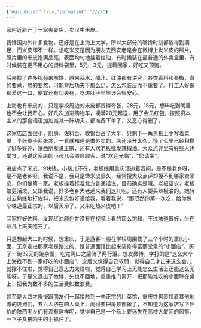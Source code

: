 ```yaml
---
{"dg-publish":true,"permalink":"////"}
---
```



家附近新开了一家夫妻店，卖汉中米皮。

我馋国内外许多食物，还好是在上海上大学，所以大部分的嘴馋时刻都能得到满足，而米皮却不一样。想吃米皮是因为朋友去西安老是会在微博上发米皮的照片，照片里的米皮饱满晶亮，表面均匀地挂着红油，有时候装在最普通的外卖盒里，有时候装在更不用心的塑料袋里，5元、3元，提着回家，好吃又顶饱。

后来找了许多视频来解馋，原来蒜水、醋汁、红油都有讲究，各类香料和秦椒，煮的要煮，熬的要熬，可能背后功夫下那么足，怎么包装反而不重要了。打工人好像都爱这一口，便宜还有功夫在，吃进肚子里应该会很安心。

上海也有米皮的，只是学校周边的米皮都贵得夸张，28元，18元，想毕吃到嘴里也不会让我开心。好几次加进购物车，凑满20元起送，用了会员红包，按照资本主义的那套话语加加减减一阵功夫，都准备下单了，又恶心得删了。

这家店店面很小，厨房、佐料台、收银台占了大半，只剩下一角黑板上手写着菜单，半张桌子两张凳，一看就知道是做外卖的。店还没开太久，饿了么里已经积攒了挺多好评，陕西朋友说正宗，还有人求老板批发辣椒油。大众点评里有好些人也堂食，还说这家店的小孩儿会照顾顾客，说“欢迎光临”、“您请坐”。

进店点了米皮，9块钱。小孩儿不在，老板娘用重庆话追着我问，是不是老乡呀，是不是老乡呀。我说不是，我只是馋米皮很久，经常搜大众点评却搜不到哪家卖米皮，你们是第一家。老板操着标准北方普通话说，目前确实是哦。老板话少，老板娘更活泼，又跟我说，好多老乡大老远来我们这儿吃，还有人要买辣椒油的。她转过去熟练地打佐料，把米皮包好递给我，看着我说，“那既然你第一次吃，给你做个味道最正宗的，以后天冷了，又来吃热米皮吧！” 

回家拌好佐料，发现红油颜色并没有在视频上看的那么饱和，不过味道很好，坐在茶几上美美吃完了。

只是想起大二的时候，想重庆，于是游客一般在学校周围找了三个小时的重庆小面，无奈走进那家老是路过的、跟普通面馆比起来装修得富丽堂皇的“小面店”，买了一碗32元的豌杂面，吃完两口之后流了两行泪。想发微博，字打的是“这么大个上海找不到一家好吃的小面店”，之后又觉得自己软弱，觉得自己才出来这么会儿就撑不住啦，觉得自己意志力太烂啦，觉得自己学习上无能怎么生活上还能这么无能呀，于是又退出了微博，头也不回地，重重推门离开，把那碗难吃的小面晾在桌上，把我为数不多的生活费如数浪费。

甚至是大四才慢慢跟朋友们一起接触到一些正宗的川菜馆，重庆馋狗裹挟着其他地域的馋狗们，五六人挤在四人桌上，闹得要把房顶都掀了，不知道为这家店写下评价的陕西老乡们有没有这样呢，觉得自己是一个马上要迷失在高楼大厦间的风筝，一下子又被陌生的手抓住了。